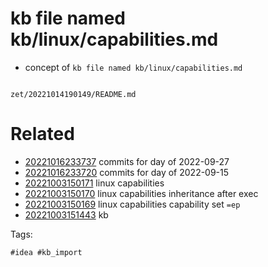 # kb file named kb/linux/capabilities.md

- concept of `kb file named kb/linux/capabilities.md`

```
```

` zet/20221014190149/README.md `

# Related

- [20221016233737](/zet/20221016233737/README.md) commits for day of 2022-09-27
- [20221016233720](/zet/20221016233720/README.md) commits for day of 2022-09-15
- [20221003150171](/zet/20221003150171/README.md) linux capabilities
- [20221003150170](/zet/20221003150170/README.md) linux capabilities inheritance after exec
- [20221003150169](/zet/20221003150169/README.md) linux capabilities capability set `=ep`
- [20221003151443](/zet/20221003151443/README.md) kb

Tags:

    #idea #kb_import
